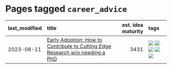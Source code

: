 # Pages tagged `career_advice`

|last_modified|title|est. idea maturity|tags
|:---|:---|---:|:---|
|2023-08-11|[Early Adoption: How to Contribute to Cutting Edge Research w/o needing a PhD](../early_adoption_and_fomo.md)|3431|[![](https://img.shields.io/badge/tag-autobiographical-ad342b)](../tags/autobiographical.md) [![](https://img.shields.io/badge/tag-career_advice-a3a5e9)](../tags/career_advice.md) [![](https://img.shields.io/badge/tag-early_adoption-a682e)](../tags/early_adoption.md) [![](https://img.shields.io/badge/tag-mentoring-1661bc)](../tags/mentoring.md) [![](https://img.shields.io/badge/tag-reddit-296bb1)](../tags/reddit.md)|